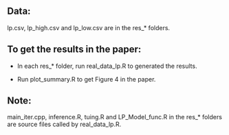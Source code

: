 ## Data:

lp.csv, lp_high.csv and lp_low.csv are in the res_* folders.

## To get the results in the paper:

* In each res_* folder, run real_data_lp.R to generated the results.

* Run plot_summary.R to get Figure 4 in the paper.

## Note:

main_iter.cpp, inference.R, tuing.R and LP_Model_func.R in the res_* folders are source files called by real_data_lp.R.
